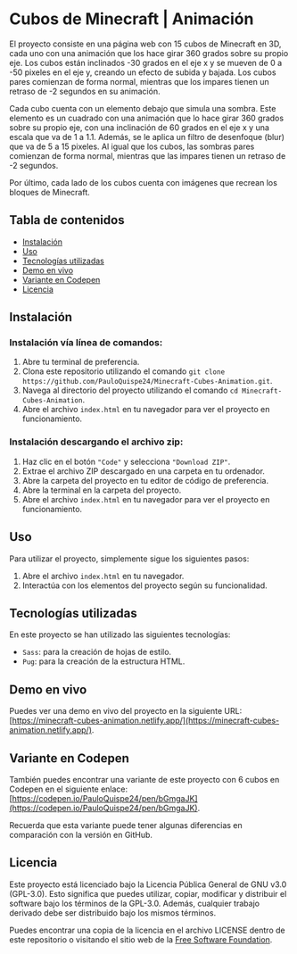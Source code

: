 # Cubos de Minecraft | Animación

El proyecto consiste en una página web con 15 cubos de Minecraft en 3D, cada uno con una animación que los hace girar 360 grados sobre su propio eje. Los cubos están inclinados -30 grados en el eje x y se mueven de 0 a -50 pixeles en el eje y, creando un efecto de subida y bajada. Los cubos pares comienzan de forma normal, mientras que los impares tienen un retraso de -2 segundos en su animación.

Cada cubo cuenta con un elemento debajo que simula una sombra. Este elemento es un cuadrado con una animación que lo hace girar 360 grados sobre su propio eje, con una inclinación de 60 grados en el eje x y una escala que va de 1 a 1.1. Además, se le aplica un filtro de desenfoque (blur) que va de 5 a 15 pixeles. Al igual que los cubos, las sombras pares comienzan de forma normal, mientras que las impares tienen un retraso de -2 segundos.

Por último, cada lado de los cubos cuenta con imágenes que recrean los bloques de Minecraft.

## Tabla de contenidos

- [Instalación](#instalación)
- [Uso](#uso)
- [Tecnologías utilizadas](#tecnologías-utilizadas)
- [Demo en vivo](#demo-en-vivo)
- [Variante en Codepen](#variante-en-codepen)
- [Licencia](#licencia)

## Instalación

### Instalación vía línea de comandos:

1. Abre tu terminal de preferencia.
2. Clona este repositorio utilizando el comando `git clone https://github.com/PauloQuispe24/Minecraft-Cubes-Animation.git`.
3. Navega al directorio del proyecto utilizando el comando `cd Minecraft-Cubes-Animation`.
4. Abre el archivo `index.html` en tu navegador para ver el proyecto en funcionamiento.

### Instalación descargando el archivo zip:

1. Haz clic en el botón `"Code"` y selecciona `"Download ZIP"`.
2. Extrae el archivo ZIP descargado en una carpeta en tu ordenador.
3. Abre la carpeta del proyecto en tu editor de código de preferencia.
4. Abre la terminal en la carpeta del proyecto.
5. Abre el archivo `index.html` en tu navegador para ver el proyecto en funcionamiento.

## Uso

Para utilizar el proyecto, simplemente sigue los siguientes pasos:

1. Abre el archivo `index.html` en tu navegador.
2. Interactúa con los elementos del proyecto según su funcionalidad.

## Tecnologías utilizadas

En este proyecto se han utilizado las siguientes tecnologías:

- `Sass`: para la creación de hojas de estilo.
- `Pug`: para la creación de la estructura HTML.

## Demo en vivo

Puedes ver una demo en vivo del proyecto en la siguiente URL: [https://minecraft-cubes-animation.netlify.app/](https://minecraft-cubes-animation.netlify.app/).

## Variante en Codepen

También puedes encontrar una variante de este proyecto con 6 cubos en Codepen en el siguiente enlace: [https://codepen.io/PauloQuispe24/pen/bGmgaJK](https://codepen.io/PauloQuispe24/pen/bGmgaJK).

Recuerda que esta variante puede tener algunas diferencias en comparación con la versión en GitHub.

## Licencia

Este proyecto está licenciado bajo la Licencia Pública General de GNU v3.0 (GPL-3.0). Esto significa que puedes utilizar, copiar, modificar y distribuir el software bajo los términos de la GPL-3.0. Además, cualquier trabajo derivado debe ser distribuido bajo los mismos términos.

Puedes encontrar una copia de la licencia en el archivo LICENSE dentro de este repositorio o visitando el sitio web de la [Free Software Foundation](https://www.gnu.org/licenses/gpl-3.0.en.html).